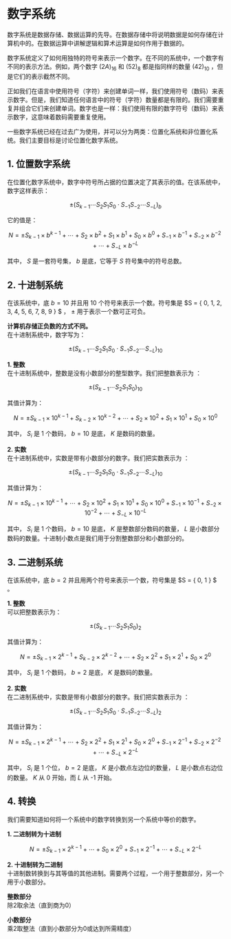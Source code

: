 # 数字系统
数字系统是数据存储、数据运算的先导。在数据存储中将说明数据是如何存储在计算机中的。在数据运算中讲解逻辑和算术运算是如何作用于数据的。

数字系统定义了如何用独特的符号来表示一个数字。在不同的系统中，一个数字有不同的表示方法。例如，两个数字 $(2A)_{16}$ 和 $(52)_{8}$ 都是指同样的数量 $(42)_{10}$ ，但是它们的表示截然不同。

正如我们在语言中使用符号（字符）来创建单词一样，我们使用符号（数码）来表示数字。但是，我们知道任何语言中的符号（字符）数量都是有限的。我们需要重复并组合它们来创建单词。数字也是一样：我们使用有限的数字符号（数码）来表示数字，这意味着数码需要重复使用。

一些数字系统已经在过去广为使用，并可以分为两类：位置化系统和非位置化系统。我们主要目标是讨论位置化数字系统。

## 1. 位置数字系统
在位置化数字系统中，数字中符号所占据的位置决定了其表示的值。在该系统中，数字这样表示：

$$
\pm (S_{k-1} \cdots S_{2}S_{1}S_{0} \cdot S_{-1}S_{-2} \cdots S_{-L})_b
$$

它的值是：

$$
N = \pm S_{k-1} \times b^{k-1} + \cdots + S_{2} \times b^{2} + S_{1} \times b^{1} + S_{0} \times b^{0} + S_{-1} \times b^{-1} + S_{-2} \times b^{-2} + \cdots + S_{-L} \times b^{-L}
$$

其中， $S$ 是一套符号集， $b$ 是底，它等于 $S$ 符号集中的符号总数。
## 2. 十进制系统
在该系统中，底 $b = 10$ 并且用 10 个符号来表示一个数。符号集是 $S = \{ 0, 1, 2, 3, 4, 5, 6, 7, 8, 9 \} $ ， $\pm$ 用于表示一个数可正可负。

**计算机存储正负数的方式不同。**  
在十进制系统中，数字写为：

$$
\pm (S_{k-1} \cdots S_{2}S_{1}S_{0} \cdot S_{-1}S_{-2} \cdots S_{-L})_{10}
$$

**1. 整数**  
在十进制系统中，整数是没有小数部分的整型数字。我们把整数表示为 ：

$$
\pm (S_{k-1} \cdots S_{2}S_{1}S_{0})_{10}
$$

其值计算为：

$$
N = \pm S_{k-1} \times 10^{k-1} + S_{k-2} \times 10^{k-2} + \cdots + S_{2} \times 10^{2} + S_{1} \times 10^{1} + S_{0} \times 10^{0}
$$

其中， $S_i$ 是 1 个数码， $b = 10$ 是底， $K$ 是数码的数量。

**2. 实数**  
在十进制系统中，实数是带有小数部分的数字。我们把实数表示为 ：

$$
\pm (S_{k-1} \cdots S_{2}S_{1}S_{0} \cdot S_{-1}S_{-2} \cdots S_{-L})_{10}
$$

其值计算为：

$$
N = \pm S_{k-1} \times 10^{k-1} + \cdots + S_{2} \times 10^{2} + S_{1} \times 10^{1} + S_{0} \times 10^{0} + S_{-1} \times 10^{-1} + S_{-2} \times 10^{-2} + \cdots + S_{-L} \times 10^{-L}
$$

其中， $S_i$ 是 1 个数码， $b = 10$ 是底， $K$ 是整数部分数码的数量， $L$ 是小数部分数码的数量。十进制小数点是我们用于分割整数部分和小数部分的。

## 3. 二进制系统
在该系统中，底 $b = 2$ 并且用两个符号来表示一个数，符号集是 $S = \{ 0, 1 \} $ 。

**1. 整数**  
可以把整数表示为：

$$
\pm (S_{k-1} \cdots S_{2}S_{1}S_{0})_2
$$

其值计算为：

$$
N = \pm S_{k-1} \times 2^{k-1} + S_{k-2} \times 2^{k-2} + \cdots + S_{2} \times 2^{2} + S_{1} \times 2^{1} + S_{0} \times 2^{0}
$$

其中， $S_i$ 是 1 个数码， $b = 2$ 是底， $K$ 是数码的数量。

**2. 实数**  
在二进制系统中，实数是带有小数部分的数字。我们把实数表示为 ：

$$
\pm (S_{k-1} \cdots S_{2}S_{1}S_{0} \cdot S_{-1}S_{-2} \cdots S_{-L})_2
$$

其值计算为：

$$
N = \pm S_{k-1} \times 2^{k-1} + \cdots + S_{2} \times 2^{2} + S_{1} \times 2^{1} + S_{0} \times 2^{0} + S_{-1} \times 2^{-1} + S_{-2} \times 2^{-2} + \cdots + S_{-L} \times 2^{-L}
$$

其中， $S_i$ 是 1 个位， $b = 2$ 是底， $K$ 是小数点左边位的数量， $L$ 是小数点右边位的数量。 $K$ 从 0 开始，而 $L$ 从 -1 开始。

## 4. 转换
我们需要知道如何将一个系统中的数字转换到另一个系统中等价的数字。

**1. 二进制转为十进制**  

$$
N = \pm S_{k-1} \times 2^{k-1} + \cdots + S_{0} \times 2^{0} + S_{-1} \times 2^{-1} + \cdots + S_{-L} \times 2^{-L}
$$

**2. 十进制转为二进制**  
十进制数转换到与其等值的其他进制。需要两个过程，一个用于整数部分，另一个用于小数部分。

**整数部分**  
除2取余法（直到商为0）

**小数部分**  
乘2取整法（直到小数部分为0或达到所需精度）
